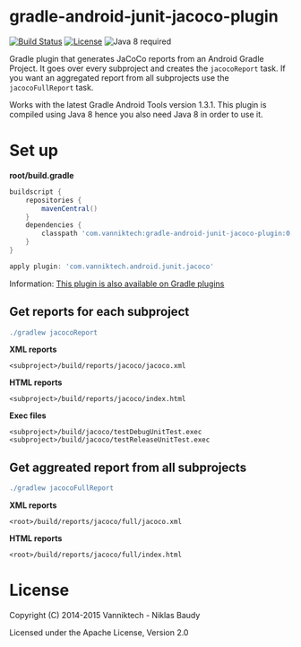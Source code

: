 # gradle-android-junit-jacoco-plugin

[![Build Status](https://travis-ci.org/vanniktech/gradle-android-junit-jacoco-plugin.svg)](https://travis-ci.org/vanniktech/gradle-android-junit-jacoco-plugin)
[![License](http://img.shields.io/:license-apache-blue.svg)](http://www.apache.org/licenses/LICENSE-2.0.html)
![Java 8 required](https://img.shields.io/badge/java-8-brightgreen.svg)

Gradle plugin that generates JaCoCo reports from an Android Gradle Project. It goes over every subproject and creates the `jacocoReport` task. If you want an aggregated report from all subprojects use the `jacocoFullReport` task.

Works with the latest Gradle Android Tools version 1.3.1. This plugin is compiled using Java 8 hence you also need Java 8 in order to use it.

# Set up

**root/build.gradle**

```groovy
buildscript {
    repositories {
        mavenCentral()
    }
    dependencies {
        classpath 'com.vanniktech:gradle-android-junit-jacoco-plugin:0.2.0'
    }
}

apply plugin: 'com.vanniktech.android.junit.jacoco'
```

Information: [This plugin is also available on Gradle plugins](https://plugins.gradle.org/plugin/com.vanniktech.android.junit.jacoco)

## Get reports for each subproject

```groovy
./gradlew jacocoReport
```

**XML reports**

```
<subproject>/build/reports/jacoco/jacoco.xml
```

**HTML reports**

```
<subproject>/build/reports/jacoco/index.html
```

**Exec files**

```
<subproject>/build/jacoco/testDebugUnitTest.exec
<subproject>/build/jacoco/testReleaseUnitTest.exec
```

## Get aggreated report from all subprojects

```groovy
./gradlew jacocoFullReport
```

**XML reports**

```
<root>/build/reports/jacoco/full/jacoco.xml
```

**HTML reports**

```
<root>/build/reports/jacoco/full/index.html
```



# License

Copyright (C) 2014-2015 Vanniktech - Niklas Baudy

Licensed under the Apache License, Version 2.0